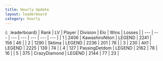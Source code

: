```yaml
---
title: Hourly Update
layout: leaderboard
category: hourly
---
```


{: .leaderboard}
| Rank | LV | Player | Division | Elo | Wins | Losses |
| --- | --- | --- | --- | --- | --- | --- |
| <span data-change="2">1</span> | 2406 | <span title="ID: 164871">KawashiroNitori</span> | LEGEND | <span data-change="28">2241</span> | <span data-change="5">156</span> | <span data-change="0">46</span> |
| <span data-change="-1">2</span> | 1290 | <span title="ID: 353063">Sktima</span> | LEGEND | <span data-change="0">2236</span> | <span data-change="0">201</span> | <span data-change="0">76</span> |
| <span data-change="-1">3</span> | 230 | <span title="ID: 443550">Alt1</span> | LEGEND | <span data-change="-10">2225</span> | <span data-change="0">139</span> | <span data-change="1">74</span> |
| <span data-change="0">4</span> | 127 | <span title="ID: 454837">PassingDetdom</span> | LEGEND | <span data-change="0">2162</span> | <span data-change="0">78</span> | <span data-change="0">16</span> |
| <span data-change="0">5</span> | 375 | <span title="ID: 202316">CrazyDiamond</span> | LEGEND | <span data-change="0">2144</span> | <span data-change="0">77</span> | <span data-change="0">23</span> |